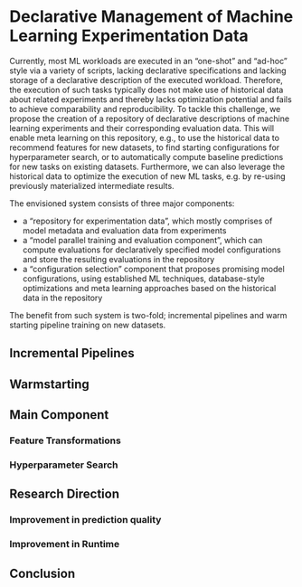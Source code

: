 # Declarative Management of Machine Learning Experimentation Data

Currently, most ML workloads are executed in an “one-shot” and “ad-hoc” style via a variety of scripts, lacking declarative specifications and lacking storage of a declarative description of the executed workload.
Therefore, the execution of such tasks typically does not make use of historical data about related experiments and thereby lacks optimization potential and fails to achieve comparability and reproducibility.
To tackle this challenge, we propose the creation of a repository of declarative descriptions of machine learning experiments and their corresponding evaluation data. 
This will enable meta learning on this repository, e.g., to use the historical data to recommend features for new datasets, to find starting configurations for hyperparameter search, or to automatically compute baseline predictions for new tasks on existing datasets. 
Furthermore, we can also leverage the historical data to optimize the execution of new ML tasks, e.g. by re-using previously materialized intermediate results.

The envisioned system consists of three major components:
- a “repository for experimentation data”, which mostly comprises of model metadata and evaluation data from experiments
- a “model parallel training and evaluation component”, which can compute evaluations for declaratively specified model configurations and store the resulting evaluations in the repository
- a “configuration selection” component that proposes promising model configurations, using established ML techniques, database-style optimizations and meta learning approaches based on the historical data in the repository

The benefit from such system is two-fold; incremental pipelines and warm starting pipeline training on new datasets.

## Incremental Pipelines

## Warmstarting

## Main Component

### Feature Transformations

### Hyperparameter Search

## Research Direction

### Improvement in prediction quality

### Improvement in Runtime

## Conclusion

